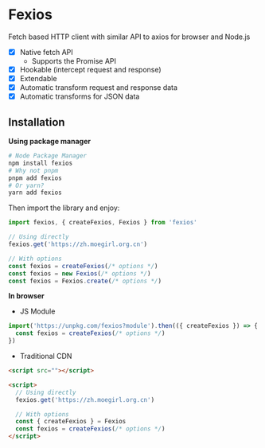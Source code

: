 # Fexios

Fetch based HTTP client with similar API to axios for browser and Node.js

- [x] Native fetch API
  - Supports the Promise API
- [x] Hookable (intercept request and response)
- [x] Extendable
- [x] Automatic transform request and response data
- [x] Automatic transforms for JSON data

## Installation

**Using package manager**

```sh
# Node Package Manager
npm install fexios
# Why not pnpm
pnpm add fexios
# Or yarn?
yarn add fexios
```

Then import the library and enjoy:

```ts
import fexios, { createFexios, Fexios } from 'fexios'

// Using directly
fexios.get('https://zh.moegirl.org.cn')

// With options
const fexios = createFexios(/* options */)
const fexios = new Fexios(/* options */)
const fexios = Fexios.create(/* options */)
```

**In browser**

- JS Module

```ts
import('https://unpkg.com/fexios?module').then(({ createFexios }) => {
  const fexios = createFexios(/* options */)
})
```

- Traditional CDN

```html
<script src=""></script>

<script>
  // Using directly
  fexios.get('https://zh.moegirl.org.cn')

  // With options
  const { createFexios } = Fexios
  const fexios = createFexios(/* options */)
</script>
```
